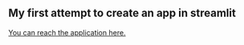 ## My first attempt to create an app in streamlit
[You can reach the application here.](https://jinu043-streamlit-projects-part-1-dh0qey.streamlitapp.com/)
